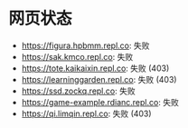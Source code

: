 # 网页状态
- https://figura.hpbmm.repl.co: 失败
- https://sak.kmco.repl.co: 失败
- https://tote.kaikaixin.repl.co: 失败 (403)
- https://learninggarden.repl.co: 失败 (403)
- https://ssd.zockq.repl.co: 失败
- https://game-example.rdianc.repl.co: 失败
- https://qi.limqin.repl.co: 失败 (403)
